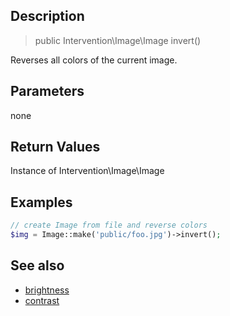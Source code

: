 ## Description

> public Intervention\Image\Image invert()

Reverses all colors of the current image.


## Parameters

none


## Return Values
Instance of Intervention\Image\Image

## Examples

```php
// create Image from file and reverse colors
$img = Image::make('public/foo.jpg')->invert();
```

## See also

- [brightness](/api/brightness)
- [contrast](/api/contrast)

